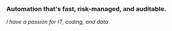 ### Automation that's fast, risk-managed, and auditable.


*I have a passion for IT, coding, and data*
